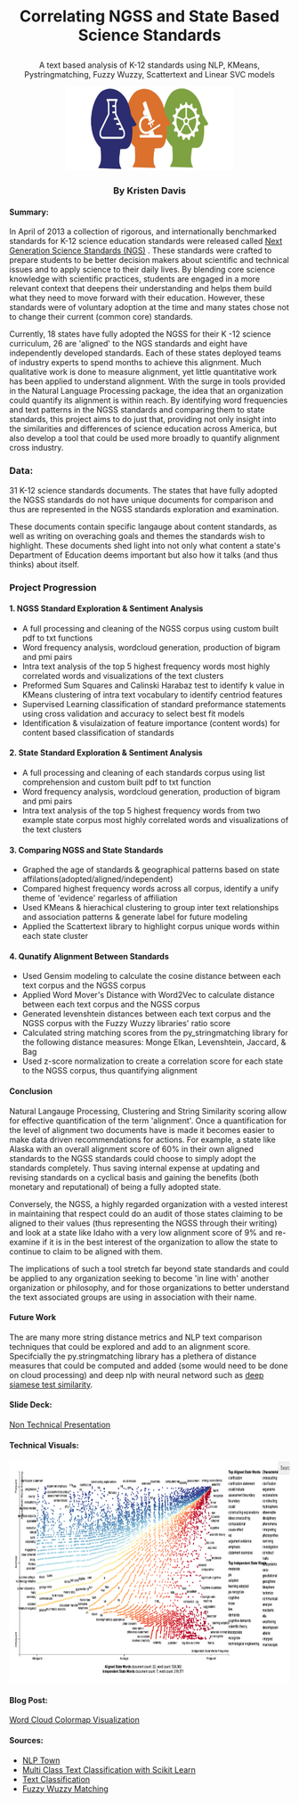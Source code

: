 # <p align="center"> Correlating NGSS and State Based Science Standards <p align="center">
 <p align="center"> A text based analysis of K-12 standards using NLP, KMeans, Pystringmatching, Fuzzy Wuzzy, Scattertext and Linear SVC models <p align="center">

<p align="center">
  <img width="300" height="150" src="/Images/NGSS.png">
<p align="center">
 
 [](/Images/NGSS.png) 
 
### <p align="center">  By Kristen Davis <p align="center">

#### Summary:  
In April of 2013 a collection of rigorous, and internationally benchmarked standards for K-12 science education standards were released called [Next Generation Science Standards (NGS)](https://www.nextgenscience.org/) . These standards were crafted to prepare students to be better decision makers about scientific and technical issues and to apply science to their daily lives. By blending core science knowledge with scientific practices, students are engaged in a more relevant context that deepens their understanding and helps them build what they need to move forward with their education. However, these standards were of voluntary adoption at the time and many states chose not to change their current (common core) standards.

Currently, 18 states have fully adopted the NGSS for their K -12 science curriculum, 26 are 'aligned' to the NGS standards and eight have independently developed standards. Each of these states deployed teams of industry experts to spend months to achieve this alignment. Much qualitative work is done to measure alignment, yet little quantitative work has been applied to understand alignment. With the surge in tools provided in the Natural Language Processing package, the idea that an organization could quantify its alignment is within reach. By identifying word frequencies and text patterns in the NGSS standards and comparing them to state standards, this project aims to do just that, providing not only insight into the similarities and differences of science education across America, but also develop a tool that could be used more broadly to quantify alignment cross industry. 


### Data: 
31 K-12 science standards documents. The states that have fully adopted the NGSS standards do not have unique documents for comparison and thus are represented in the NGSS standards exploration and examination. 

These documents contain specific langauge about content standards, as well as writing on overaching goals and themes the standards wish to highlight. These documents shed light into not only what content a state's Department of Education deems important but also how it talks (and thus thinks) about itself.  

### Project Progression 

#### 1. NGSS Standard Exploration & Sentiment Analysis 
* A full processing and cleaning of the NGSS corpus using custom built pdf to txt functions
* Word frequency analysis, wordcloud generation, production of bigram and pmi pairs
* Intra text analysis of the top 5 highest frequency words most highly correlated words and visualizations of the text clusters  
* Preformed Sum Squares and Calinski Harabaz test to identify k value in KMeans clustering of intra text vocabulary to identify centriod features 
* Supervised Learning classification of standard preformance statements using cross validation and accuracy to select best fit models 
* Identification & visulaization of feature importance (content words) for content based classification of standards   

#### 2. State Standard Exploration & Sentiment Analysis 
* A full processing and cleaning of each standards corpus using list comprehension and custom built pdf to txt function 
* Word frequency analysis, wordcloud generation, production of bigram and pmi pairs
* Intra text analysis of the top 5 highest frequency words from two example state corpus most highly correlated words and visualizations of the text clusters   

#### 3. Comparing NGSS and State Standards 
* Graphed the age of standards & geographical patterns based on state affilations(adopted/aligned/independent)
* Compared highest frequency words across all corpus, identify a unify theme of 'evidence' regarless of affiliation
* Used KMeans & hierachical clustering to group inter text relationships and association patterns & generate label for future modeling
* Applied the Scattertext library to highlight corpus unique words within each state cluster 

#### 4. Qunatify Alignment Between Standards
* Used Gensim modeling to calculate the cosine distance between each text corpus and the NGSS corpus 
* Applied Word Mover's Distance with Word2Vec to calculate distance between each text corpus and the NGSS corpus  
* Generated levenshtein distances between each text corpus and the NGSS corpus with the Fuzzy Wuzzy libraries' ratio score
* Calculated string matching scores from the py_stringmatching library for the following distance measures: Monge Elkan, Levenshtein, Jaccard, & Bag  
* Used z-score normalization to create a correlation score for each state to the NGSS corpus, thus quantifying alignment

#### Conclusion 
Natural Langauge Processing, Clustering and String Similarity scoring allow for effective quantification of the term 'alignment'. Once a quantification for the level of alignment two documents have is made it becomes easier to make data driven recommendations for actions. For example, a state like Alaska with an overall alignment score of 60% in their own aligned standards to the NGSS standards could choose to simply adopt the standards completely. Thus saving internal expense at updating and revising standards on a cyclical basis and gaining the benefits (both monetary and reputational) of being a fully adopted state. 

Conversely, the NGSS, a highly regarded organization with a vested interest in maintaining that respect could do an audit of those states claiming to be aligned to their values (thus representing the NGSS through their writing) and look at a state like Idaho with a very low alignment score of 9% and re-examine if it is in the best interest of the organization to allow the state to continue to claim to be aligned with them. 

The implications of such a tool stretch far beyond state standards and could be applied to any organization seeking to become 'in line with' another organization or philosophy, and for those organizations to better understand the text associated groups are using in association with their name. 

#### Future Work 
The are many more string distance metrics and NLP text comparison techniques that could be explored and add to an alignment score. Specifcially the py.stringmatching library has a plethera of distance measures that could be computed and added (some would need to be done on cloud processing) and deep nlp with neural netword such as [deep siamese test similarity](https://github.com/dhwajraj/deep-siamese-text-similarity).


#### Slide Deck: 
[Non Technical Presentation](https://docs.google.com/presentation/d/1ZEddVTqV8INCNWEz4m1Z8AlpPvOfOuxdUc9-AXd3gZ4/edit#slide=id.gb44d6929fc_0_368)

#### Technical Visuals: 
<p align="center">
  <img width="600" height="400" src="/Images/Screen%20Shot%202021-01-28%20at%204.42.47%20PM.png">
<p align="center">
 
 [](/Images/Screen%20Shot%202021-01-28%20at%204.42.47%20PM.png)

#### Blog Post: 
 [Word Cloud Colormap Visualization](https://kristendavis27.medium.com/wordcloud-style-guide-2f348a03a7f8)


#### Sources: 
* [NLP Town](https://github.com/nlptown/nlp-notebooks/blob/master/An%20Introduction%20to%20Word%20Embeddings.ipynb) 
* [Multi Class Text Classification with Scikit Learn](https://towardsdatascience.com/multi-class-text-classification-with-scikit-learn-12f1e60e0a9f) 
* [Text Classification](http://brandonrose.org/clustering) 
* [Fuzzy Wuzzy Matching](https://medium.com/@jmcneilkeller/text-matching-with-fuzzywuzzy-6600eb32c530) 

